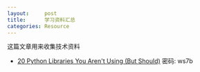 ```yaml
---
layout:     post
title:      学习资料汇总
categories: Resource
---
```


这篇文章用来收集技术资料

* [20 Python Libraries You Aren't Using (But Should)][1] 密码: ws7b


[1]:https://pan.baidu.com/s/1OFkRLNXzmfr6z0JI5rdpFg